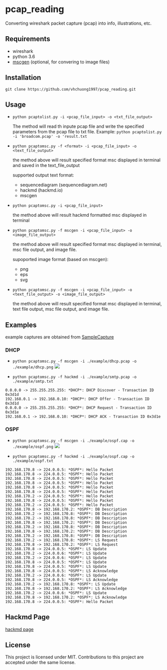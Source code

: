 # pcap_reading

Converting wireshark packet capture (pcap) into info, illustrations, etc.

## Requirements
- wireshark
- python 3.6
- [mscgen](https://www.mcternan.me.uk/mscgen/) (optional, for convering to image files)

## Installation
`git clone https://github.com/vhchuong1997/pcap_reading.git`

## Usage
- `python pcaptolist.py -i <pcap_file_input> -o <txt_file_output>`

	The method will read th inpute pcap file and write the specified parameters from the pcap file to txt file.
	Example: `python pcaptolist.py -i 'broadcom.pcap' -o 'result.txt`

- `python pcaptomsc.py -f <format> -i <pcap_file_input> -o <text_file_output>`

	the method above will result specified format msc displayed in terminal and saved in the text_file_output

	supported output text format:
	- sequencediagram (sequencediagram.net)
	- hackmd (hackmd.io)
	- mscgen

- `python pcaptomsc.py -i <pcap_file_input>`

	the method above will result hackmd formatted msc displayed in terminal

- `python pcaptomsc.py -f mscgen -i <pcap_file_input> -o <image_file_output>`

	the method above will result specified format msc displayed in terminal, msc file output, and image file.

	supoported image format (based on mscgen):
	- png
	- eps
	- svg

- `python pcaptomsc.py -f mscgen -i <pcap_file_input> -o <text_file_output> -o <image_file_output>`

	the method above will result specified format msc displayed in terminal, text file output, msc file output, and image file.
	
## Examples

example captures are obtained from [SampleCapture](https://wiki.wireshark.org/SampleCaptures)

### DHCP
- `python pcaptomsc.py -f mscgen -i ./example/dhcp.pcap -o ./example/dhcp.png`
![](https://i.imgur.com/7lVwnF7.png)

- `python pcaptomsc.py -f hackmd -i ./example/smtp.pcap -o ./example/smtp.txt `
```
0.0.0.0 -> 255.255.255.255: *DHCP*: DHCP Discover - Transaction ID 0x3d1d
192.168.0.1 -> 192.168.0.10: *DHCP*: DHCP Offer - Transaction ID 0x3d1d
0.0.0.0 -> 255.255.255.255: *DHCP*: DHCP Request - Transaction ID 0x3d1e
192.168.0.1 -> 192.168.0.10: *DHCP*: DHCP ACK - Transaction ID 0x3d1e
```

### OSPF
- `python pcaptomsc.py -f mscgen -i ./example/ospf.cap -o ./example/ospf.png`
![](https://i.imgur.com/2T7cRFD.png)


- `python pcaptomsc.py -f hackmd -i ./example/ospf.cap -o ./example/ospf.txt `
```
192.168.170.8 -> 224.0.0.5: *OSPF*: Hello Packet
192.168.170.8 -> 224.0.0.5: *OSPF*: Hello Packet
192.168.170.8 -> 224.0.0.5: *OSPF*: Hello Packet
192.168.170.8 -> 224.0.0.5: *OSPF*: Hello Packet
192.168.170.8 -> 224.0.0.5: *OSPF*: Hello Packet
192.168.170.8 -> 224.0.0.5: *OSPF*: Hello Packet
192.168.170.2 -> 224.0.0.5: *OSPF*: Hello Packet
192.168.170.8 -> 224.0.0.5: *OSPF*: Hello Packet
192.168.170.2 -> 224.0.0.5: *OSPF*: Hello Packet
192.168.170.8 -> 192.168.170.2: *OSPF*: DB Description
192.168.170.2 -> 192.168.170.8: *OSPF*: DB Description
192.168.170.2 -> 192.168.170.8: *OSPF*: DB Description
192.168.170.8 -> 192.168.170.2: *OSPF*: DB Description
192.168.170.2 -> 192.168.170.8: *OSPF*: DB Description
192.168.170.8 -> 192.168.170.2: *OSPF*: DB Description
192.168.170.2 -> 192.168.170.8: *OSPF*: DB Description
192.168.170.2 -> 192.168.170.8: *OSPF*: LS Request
192.168.170.8 -> 192.168.170.2: *OSPF*: LS Request
192.168.170.8 -> 224.0.0.5: *OSPF*: LS Update
192.168.170.2 -> 224.0.0.6: *OSPF*: LS Update
192.168.170.2 -> 224.0.0.6: *OSPF*: LS Update
192.168.170.8 -> 224.0.0.5: *OSPF*: LS Update
192.168.170.8 -> 224.0.0.5: *OSPF*: LS Update
192.168.170.8 -> 224.0.0.5: *OSPF*: LS Acknowledge
192.168.170.2 -> 224.0.0.6: *OSPF*: LS Update
192.168.170.8 -> 224.0.0.5: *OSPF*: LS Acknowledge
192.168.170.2 -> 192.168.170.8: *OSPF*: LS Update
192.168.170.8 -> 192.168.170.2: *OSPF*: LS Acknowledge
192.168.170.2 -> 224.0.0.6: *OSPF*: LS Update
192.168.170.8 -> 192.168.170.2: *OSPF*: LS Acknowledge
192.168.170.8 -> 224.0.0.5: *OSPF*: Hello Packet
```

## Hackmd Page
[hackmd page](https://hackmd.io/@Jon97/HyzTUOY2u)

## License
This project is licensed under MIT. Contributions to this project are accepted under the same license.
